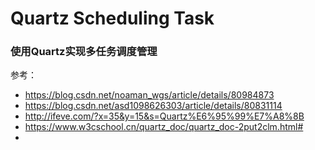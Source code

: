 # Quartz Scheduling Task

### 使用Quartz实现多任务调度管理

参考：
* https://blog.csdn.net/noaman_wgs/article/details/80984873
* https://blog.csdn.net/asd1098626303/article/details/80831114
* http://ifeve.com/?x=35&y=15&s=Quartz%E6%95%99%E7%A8%8B
* https://www.w3cschool.cn/quartz_doc/quartz_doc-2put2clm.html#
* 

